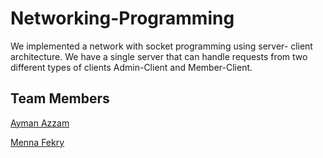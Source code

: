 # Networking-Programming
We implemented a network with socket programming using server- client architecture. We have a single server that can handle requests from two different types of clients Admin-Client and Member-Client.

## Team Members
[Ayman Azzam](https://github.com/AymanAzzam)

[Menna Fekry](https://github.com/MennaFekry)

